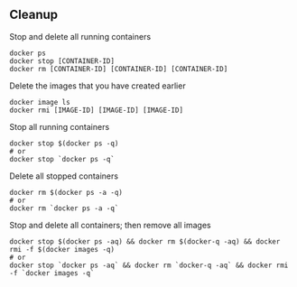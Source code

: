 ## Cleanup 
Stop and delete all running containers
```
docker ps
docker stop [CONTAINER-ID]
docker rm [CONTAINER-ID] [CONTAINER-ID] [CONTAINER-ID] 
```
Delete the images that you have created earlier
```
docker image ls
docker rmi [IMAGE-ID] [IMAGE-ID] [IMAGE-ID]
```

Stop all running containers
```
docker stop $(docker ps -q)
# or
docker stop `docker ps -q`
```

Delete all stopped containers
```
docker rm $(docker ps -a -q)
# or
docker rm `docker ps -a -q`
```

Stop and delete all containers; then remove all images
```
docker stop $(docker ps -aq) && docker rm $(docker-q -aq) && docker rmi -f $(docker images -q)
# or
docker stop `docker ps -aq` && docker rm `docker-q -aq` && docker rmi -f `docker images -q`
```
